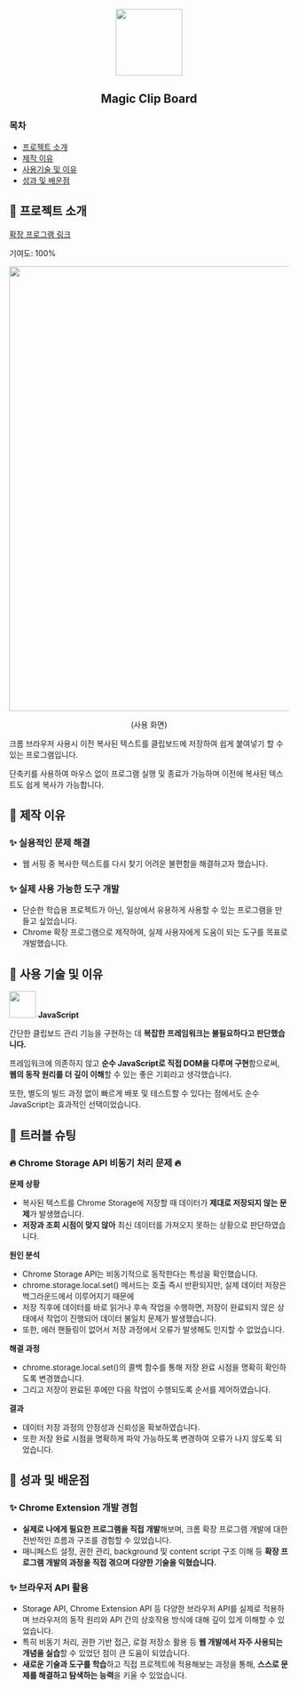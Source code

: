 <p align="center">
  <img src="https://github.com/user-attachments/assets/d8998180-24af-40ec-a9d7-8bba7371a680" width="120"/>
</p>
<h2 align="center">Magic Clip Board</h1>

### 목차
- [프로젝트 소개](#프로젝트-소개)
- [제작 이유](#프로젝트-소개)
- [사용기술 및 이유](#프로젝트-소개)
- [성과 및 배운점](#프로젝트-소개)

## 📍 프로젝트 소개
<a href="https://chromewebstore.google.com/detail/magic-clipboard/ealhfboahjjldbkodbfafeeocpckbjpf?hl=ko&utm_source=ext_sidebar" target="blank">확장 프로그램 링크</a>
<p>기여도: 100%</p>
<p align="center">
  <img src="https://github.com/user-attachments/assets/887cceef-c0dc-4fab-8aed-5d93a9f58687" width="800"/>
</p>
<p align="center">(사용 화면)</p>
<p>크롬 브라우저 사용시 이전 복사된 텍스트를 클립보드에 저장하여 쉽게 붙여넣기 할 수 있는 프로그램입니다.</p>
<p>단축키를 사용하여 마우스 없이 프로그램 실행 및 종료가 가능하며 이전에 복사된 텍스트도 쉽게 복사가 가능합니다.</p>

## 📍 제작 이유

### ✨ 실용적인 문제 해결
<ul>
  <li>웹 서핑 중 복사한 텍스트를 다시 찾기 어려운 불편함을 해결하고자 했습니다.</li>
</ul>

### ✨ 실제 사용 가능한 도구 개발
<ul>
  <li>단순한 학습용 프로젝트가 아닌, 일상에서 유용하게 사용할 수 있는 프로그램을 만들고 싶었습니다.</li>
  <li>Chrome 확장 프로그램으로 제작하여, 실제 사용자에게 도움이 되는 도구를 목표로 개발했습니다.</li>
</ul>

## 📍 사용 기술 및 이유
<p>
  <img src="https://github.com/user-attachments/assets/1f97619b-2712-40d4-9eba-d8fc6742970f" width="48">
  <strong>JavaScript</strong>
</p>
<p>간단한 클립보드 관리 기능을 구현하는 데 <strong>복잡한 프레임워크는 불필요하다고 판단했습니다.</strong></p>
<p>프레임워크에 의존하지 않고 <strong>순수 JavaScript로 직접 DOM을 다루며 구현</strong>함으로써, <strong>웹의 동작 원리를 더 깊이 이해</strong>할 수 있는 좋은 기회라고 생각했습니다.</p>
<p>또한, 별도의 빌드 과정 없이 빠르게 배포 및 테스트할 수 있다는 점에서도 순수 JavaScript는 효과적인 선택이었습니다.</p>


## 📍 트러블 슈팅

### 🔥 Chrome Storage API 비동기 처리 문제 🔥

<p><strong>문제 상황</strong></p>
<ul>
  <li>복사된 텍스트를 Chrome Storage에 저장할 때 데이터가 <strong>제대로 저장되지 않는 문제</strong>가 발생했습니다.</li>
  <li><strong>저장과 조회 시점이 맞지 않아</strong> 최신 데이터를 가져오지 못하는 상황으로 판단하였습니다.</li>
</ul>
<p><strong>원인 분석</strong></p>
<ul>
  <li>Chrome Storage API는 비동기적으로 동작한다는 특성을 확인했습니다.</li>
  <li>chrome.storage.local.set() 메서드는 호출 즉시 반환되지만, 실제 데이터 저장은 백그라운드에서 이루어지기 때문에 </li>
  <li>저장 직후에 데이터를 바로 읽거나 후속 작업을 수행하면, 저장이 완료되지 않은 상태에서 작업이 진행되어 데이터 불일치 문제가 발생했습니다.</li>
  <li>또한, 에러 핸들링이 없어서 저장 과정에서 오류가 발생해도 인지할 수 없었습니다.</li>
</ul>
<p><strong>해결 과정</strong></p>
<ul>
  <li>chrome.storage.local.set()의 콜백 함수를 통해 저장 완료 시점을 명확히 확인하도록 변경했습니다.</li>
  <li>그리고 저장이 완료된 후에만 다음 작업이 수행되도록 순서를 제어하였습니다.</li>
</ul>
<p><strong>결과</strong></p>
<ul>
  <li>데이터 저장 과정의 안정성과 신뢰성을 확보하였습니다.</li>
  <li>또한 저장 완료 시점을 명확하게 파악 가능하도록 변경하여 오류가 나지 않도록 되었습니다.</li>
</ul>


## 📍 성과 및 배운점

### ✨ Chrome Extension 개발 경험
<ul>
  <li><strong>실제로 나에게 필요한 프로그램을 직접 개발</strong>해보며, 크롬 확장 프로그램 개발에 대한 전반적인 흐름과 구조를 경험할 수 있었습니다.</li>
  <li>매니페스트 설정, 권한 관리, background 및 content script 구조 이해 등 <strong>확장 프로그램 개발의 과정을 직접 겪으며 다양한 기술을 익혔습니다.</strong></li>
</ul>

### ✨ 브라우저 API 활용
<ul>
  <li>Storage API, Chrome Extension API 등 다양한 브라우저 API를 실제로 적용하며 브라우저의 동작 원리와 API 간의 상호작용 방식에 대해 깊이 있게 이해할 수 있었습니다.</li>
  <li>특히 비동기 처리, 권한 기반 접근, 로컬 저장소 활용 등 <strong>웹 개발에서 자주 사용되는 개념을 실습</strong>할 수 있었던 점이 큰 도움이 되었습니다.</li>
  <li><strong>새로운 기술과 도구를 학습</strong>하고 직접 프로젝트에 적용해보는 과정을 통해, <strong>스스로 문제를 해결하고 탐색하는 능력</strong>을 키울 수 있었습니다.</li>
</ul>

